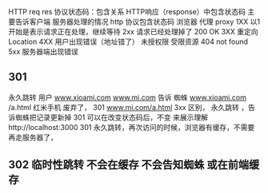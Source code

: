 HTTP  req res 
协议状态码：包含关系  HTTP响应（response）中包含状态码 主要告诉客户端 服务器处理的情况
http 协议包含状态码
浏览器 代理 proxy
1XX 以1开始是表示请求正在处理，继续等待 
2xx 请求已经处理掉了 200  OK
3XX 重定向 Location 
4XX 用户出现错误（地址错了） 未授权限 受限资源 404 not found 
5xx 服务器端出现错误



## 301 
永久跳转
用户 www.xioami.com  www.mi.com
告诉 蜘蛛
www.xioami.com /a.html 红米手机
废弃了， 301 www.mi.com/a.html 
3xx 区别， 永久跳转 ，告诉蜘蛛把记录更新掉 
301 可以在改变状态码后，不变 来展示理解
http://localhost:3000 301 永久跳转，再次访问的时候，浏览器有缓存，不需要再走服务器了，
## 302 临时性跳转 不会在缓存 不会告知蜘蛛 或在前端缓存

